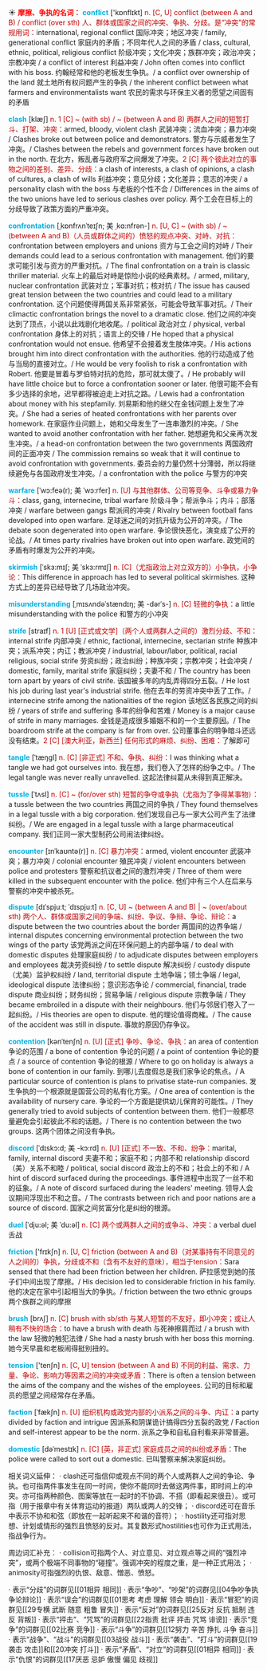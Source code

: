 ☀ <font color="red">**摩擦、争执的名词：**</font>
<font color="sky blue">**conflict**</font> ['kɒnflɪkt] 
<font color="#c00000">n. [C, U] conflict (between A and B) / conflict (over sth) 人、群体或国家之间的冲突、争执、分歧。是“冲突”的常规用词：</font>international, regional conflict 国际冲突；地区冲突 / family, generational conflict 家庭内的矛盾；不同年代人之间的矛盾 / class, cultural, ethnic, political, religious conflict 阶级冲突；文化冲突；族群冲突；政治冲突；宗教冲突 / a conflict of interest 利益冲突 / John often comes into conflict with his boss. 约翰经常和他的老板发生争执。/ a conflict over ownership of the land 就土地所有权问题产生的争执 / the inherent conflict between what farmers and environmentalists want 农民的需求与环保主义者的愿望之间固有的矛盾
            
<font color="sky blue">**clash**</font> [klæʃ]
<font color="#c00000">n. 1 [C] ~ (with sb) / ~ (between A and B) 两群人之间的短暂打斗、打架、冲突：</font>armed, bloody, violent clash 武装冲突；流血冲突；暴力冲突 / Clashes broke out between police and demonstrators. 警方与示威者发生了冲突。/ Clashes between the rebels and government forces have broken out in the north. 在北方，叛乱者与政府军之间爆发了冲突。<font color="#c00000">2 [C] 两个彼此对立的事物之间的差别、差异、分歧：</font>a clash of interests, a clash of opinions, a clash of cultures, a clash of wills 利益冲突；意见分歧；文化差异；意志的冲突 / a personality clash with the boss 与老板的个性不合 / Differences in the aims of the two unions have led to serious clashes over policy. 两个工会在目标上的分歧导致了政策方面的严重冲突。
                      
<font color="sky blue">**confrontation**</font> [ˌkɒnfrʌnˈteɪʃn; 美 ˌkɑ:nfrən-]
<font color="#c00000">n. [U, C] ~ (with sb) / ~ (between A and B)（人员或群体之间的）愤怒的观点冲突、对峙、对抗：</font>confrontation between employers and unions 资方与工会之间的对峙 / Their demands could lead to a serious confrontation with management. 他们的要求可能引发与资方的严重对抗。/ The final confrontation on a train is classic thriller material. 火车上的最后对峙是惊险小说的经典素材。/ armed, military, nuclear confrontation 武装对立；军事对抗；核对抗 / The issue has caused great tension between the two countries and could lead to a military confrontation. 这个问题使得两国关系非常紧张，可能会导致军事对抗。/ Their climactic confrontation brings the novel to a dramatic close. 他们之间的冲突达到了顶点，小说以此戏剧化地收尾。/ political 政治对立 / physical, verbal confrontation 身体上的对抗；语言上的交锋 / He hoped that a physical confrontation would not ensue. 他希望不会接着发生肢体冲突。/ His actions brought him into direct confrontation with the authorities. 他的行动造成了他与当局的直接对立。/ He would be very foolish to risk a confrontation with Robert. 他要是冒着与罗伯特对抗的危险，那可就太傻了。/ He probably will have little choice but to force a confrontation sooner or later. 他很可能不会有多少选择的余地，迟早都得被迫走上对抗之路。/ Lewis had a confrontation about money with his stepfamily. 刘易斯和他的继父在金钱问题上发生了冲突。/ She had a series of heated confrontations with her parents over homework. 在家庭作业问题上，她和父母发生了一连串激烈的冲突。/ She wanted to avoid another confrontation with her father. 她想避免和父亲再次发生冲突。/ a head-on confrontation between the two governments 两国政府间的正面冲突 / The commission remains so weak that it will continue to avoid confrontation with governments. 委员会的力量仍然十分薄弱，所以将继续避免与各国政府发生冲突。/ a confrontation with the police 与警方的冲突

<font color="sky blue">**warfare**</font> [ˈwɔ:feə(r); 美 ˈwɔ:rfer]
<font color="#c00000">n. [U] 与其他群体、公司等竞争、斗争或暴力争斗：</font>class, gang, internecine, tribal warfare 阶级斗争；帮派争斗；内斗；部落冲突 / warfare between gangs 帮派间的冲突 / Rivalry between football fans developed into open warfare. 足球迷之间的对抗升级为公开的冲突。/ The debate soon degenerated into open warfare. 争论很快恶化，演变成了公开的论战。/ At times party rivalries have broken out into open warfare. 政党间的矛盾有时爆发为公开的冲突。            
          
<font color="sky blue">**skirmish**</font> [ˈskɜ:mɪʃ; 美 ˈskɜ:rmɪʃ]
<font color="#c00000">n. [C]（尤指政治上对立双方的）小争执，小争论：</font>This difference in approach has led to several political skirmishes. 这种方式上的差异已经导致了几场政治冲突。
                      
<font color="sky blue">**misunderstanding**</font> [ˌmɪsʌndəˈstændɪŋ; 美 -dərˈs-]
<font color="#c00000">n. [C] 轻微的争执：</font>a little misunderstanding with the police 和警方的小冲突

<font color="sky blue">**strife**</font> [straɪf]
<font color="#c00000">n. 1 [U] [正式或文学]（两个人或两群人之间的）激烈分歧、不和：</font>internal strife 内部冲突 / ethnic, factional, internecine, sectarian strife 种族冲突；派系冲突；内讧；教派冲突 / industrial, labour/labor, political, racial religious, social strife 劳资纠纷；政治纠纷；种族冲突；宗教冲突；社会冲突 / domestic, family, marital strife 家庭纠纷；夫妻不和 / The country has been torn apart by years of civil strife. 该国被多年的内乱弄得四分五裂。/ He lost his job during last year's industrial strife. 他在去年的劳资冲突中丢了工作。/ internecine strife among the nationalities of the region 该地区各民族之间的纠纷 / years of strife and suffering 多年的纷争和苦难 / Money is a major cause of strife in many marriages. 金钱是造成很多婚姻不和的一个主要原因。/ The boardroom strife at the company is far from over. 公司董事会的明争暗斗还远没有结束。<font color="#c00000">2 [C] [澳大利亚，新西兰] 任何形式的麻烦、纠纷、困难：</font>了解即可

<font color="sky blue">**tangle**</font> [ˈtæŋgl]
<font color="#c00000">n. [C] [非正式] 不和、争执、纠纷：</font>I was thinking what a tangle we had got ourselves into. 我在想，我们卷入了怎样的纷争之中。/ The legal tangle was never really unravelled. 这起法律纠葛从未得到真正解决。          
           
<font color="sky blue">**tussle**</font> [ˈtʌsl]
<font color="#c00000">n. [C] ~ (for/over sth) 短暂的争夺或争执（尤指为了争得某事物）：</font>a tussle between the two countries 两国之间的争执 / They found themselves in a legal tussle with a big corporation. 他们发现自己与一家大公司产生了法律纠纷。/ We are engaged in a legal tussle with a large pharmaceutical company. 我们正同一家大型制药公司闹法律纠纷。

<font color="sky blue">**encounter**</font> [ɪnˈkaʊntə(r)]
<font color="#c00000">n. [C] 暴力冲突：</font>armed, violent encounter 武装冲突；暴力冲突 / colonial encounter 殖民冲突 / violent encounters between police and protesters 警察和抗议者之间的激烈冲突 / Three of them were killed in the subsequent encounter with the police. 他们中有三个人在后来与警察的冲突中被杀死。

<font color="sky blue">**dispute**</font> [dɪˈspju:t; ˈdɪspju:t]
<font color="#c00000">n. [C, U] ~ (between A and B) | ~ (over/about sth) 两个人、群体或国家之间的争端、纠纷、争议、争辩、争论、辩论：</font>a dispute between the two countries about the border 两国间的边界争端 / internal disputes concerning environmental protection between the two wings of the party 该党两派之间在环保问题上的内部争端 / to deal with domestic disputes 处理家庭纠纷 / to adjudicate disputes between employers and employees 裁决劳资纠纷 / to settle dispute 解决纠纷 / custody dispute（尤美）监护权纠纷 / land, territorial dispute 土地争端；领土争端 / legal, ideological dispute 法律纠纷；意识形态争论 / commercial, financial, trade dispute 商业纠纷；财务纠纷；贸易争端 / religious dispute 宗教争端 / They became embroiled in a dispute with their neighbours. 他们与邻居们卷入了一起纠纷。/ His theories are open to dispute. 他的理论值得商榷。/ The cause of the accident was still in dispute. 事故的原因仍存争议。
         
<font color="sky blue">**contention**</font> [kənˈtenʃn]
<font color="#c00000">n. [U] [正式] 争吵、争论、争执：</font>an area of contention 争论的范围 / a bone of contention 争论的问题 / a point of contention 争论的要点 / a source of contention 争论的根源 / Where to go on holiday is always a bone of contention in our family. 到哪儿去度假总是我们家争论的焦点。/ A particular source of contention is plans to privatise state-run companies. 发生争执的一个根源就是国营公司的私有化方案。/ One area of contention is the availability of nursery care. 争论的一个方面是提供幼儿保育的可能性。/ They generally tried to avoid subjects of contention between them. 他们一般都尽量避免会引起彼此不和的话题。/ There is no contention between the two groups. 这两个团体之间没有争执。
           
<font color="sky blue">**discord**</font> [ˈdɪskɔ:d; 美 -kɔ:rd]
<font color="#c00000">n. [U] [正式] 不一致、不和、纷争：</font>marital, family, internal discord 夫妻不和；家庭不和；内部不和 relationship discord（美）关系不和睦 / political, social discord 政治上的不和；社会上的不和 / A hint of discord surfaced during the proceedings. 事件进程中出现了一丝不和的征象。/ A note of discord surfaced during the leaders' meeting. 领导人会议期间浮现出不和之音。/ The contrasts between rich and poor nations are a source of discord. 国家之间贫富分化是纠纷的根源。
 
<font color="sky blue">**duel**</font> [ˈdju:əl; 美 ˈdu:əl]
<font color="#c00000">n. [C] 两个或两群人之间的或争斗、冲突：</font>a verbal duel 舌战

<font color="sky blue">**friction**</font> ['frɪkʃn] 
<font color="#c00000">n. [U, C] friction (between A and B)（对某事持有不同意见的人之间的）争执，分歧或不和（含有不友好的意味），相当于tension：</font>Sara sensed that there had been friction between her children. 萨拉感觉到她的孩子们中间出现了摩擦。/ His decision led to considerable friction in his family. 他的决定在家中引起相当大的争执。/ friction between the two ethnic groups 两个族群之间的摩擦

<font color="sky blue">**brush**</font> [brʌʃ] 
<font color="#c00000">n. [C] brush with sb/sth 与某人短暂的不友好，即小冲突；或让人稍有不快的场合：</font>to have a brush with death 与死神擦肩而过 / a brush with the law 轻微的触犯法律 / She had a nasty brush with her boss this morning. 她今天早晨和老板闹得挺别扭的。

<font color="sky blue">**tension**</font> ['tenʃn] 
<font color="#c00000">n. [C, U] tension (between A and B) 不同的利益、需求、力量、争论、影响力等因素之间的冲突或矛盾：</font>There is often a tension between the aims of the company and the wishes of the employees. 公司的目标和雇员的愿望之间经常存在矛盾。

<font color="sky blue">**faction**</font> [ˈfækʃn]
<font color="#c00000">n. [U] 组织机构或政党内部的小派系之间的斗争、内讧：</font>a party divided by faction and intrigue 因派系和阴谋诡计搞得四分五裂的政党 / Faction and self-interest appear to be the norm. 派系之争和自私自利看来非常普遍。
           
<font color="sky blue">**domestic**</font> [dəˈmestɪk]
<font color="#c00000">n. [C] [英，非正式] 家庭成员之间的纠纷或矛盾：</font>The police were called to sort out a domestic. 已叫警察来解决家庭纠纷。

相关词义延伸：
· clash还可指信仰或观点不同的两个人或两群人之间的争论、争执。也可指两件事发生在同一时间，使你不能同时去做这两件事，即时间上的冲突。亦可指两种颜色、图案等放在一起时的不协调、不搭（即看起来很丑）。或可指（用于报章中有关体育运动的报道）两队或两人的交锋；
· discord还可在音乐中表示不协和和弦（即放在一起听起来不和谐的音符）；
· hostility还可指对思想、计划或情形的强烈且愤怒的反对。其复数形式hostilities也可作为正式用法，指战争行为。

周边词汇补充：
· collision可指两个人、对立意见、对立观点等之间的“强烈冲突”，或两个极端不同事物的“碰撞”。强调冲突的程度之重，是一种正式用法；
· animosity可指强烈的仇恨、敌意、憎恶、愤怒。

· 表示“分歧”的词群见[[01相异 相同]]
· 表示“争吵”、“吵架”的词群见[[04争吵争执 争论辩论]]
· 表示“误会”的词群见[[01思考 考虑 理解 领会 明白]]
· 表示“冒犯”的词群见[[29专横 武断 随意 粗鲁 冒失]]
· 表示“反对”的词群见[[25反对 反抗 抵制 违反 背叛]]
· 表示“抨击”、“咒骂”的词群见[[22指责 批评 抨击 咒骂 诽谤]]
· 表示“竞争”的词群见[[02比赛 竞争]]
· 表示“斗争”的词群见[[12努力 辛苦 挣扎 斗争 奋斗]]
· 表示“战争”、“战斗”的词群见[[03战役 战斗]]
· 表示“袭击”、“打斗”的词群见[[19袭击 攻击]]和[[20冲突 打斗]]
· 表示“矛盾”、“对立”的词群见[[01相异 相同]]
· 表示“仇恨”的词群见[[17厌恶 忌妒 傲慢 偏见 歧视]]
